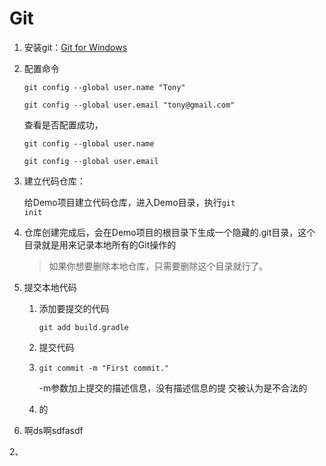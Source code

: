 # Git

1. 安装git：[Git for Windows](https://gitforwindows.org/)

2. 配置命令

   ```nginx
   git config --global user.name "Tony" 
   
   git config --global user.email "tony@gmail.com"
   ```

   查看是否配置成功，

   ```nginx
   git config --global user.name 
   
   git config --global user.email 
   ```

   

3. 建立代码仓库：

   给Demo项目建立代码仓库，进入Demo目录，执行<code>git init</code>

4. 仓库创建完成后，会在Demo项目的根目录下生成一个隐藏的.git目录，这个 目录就是用来记录本地所有的Git操作的

   >  如果你想要删除本地仓库，只需要删除这个目录就行了。

5. 提交本地代码

   1. 添加要提交的代码

      ```nginx
      git add build.gradle
      ```

      

   2. 提交代码

   3. ```nginx
      git commit -m "First commit."
      ```

      -m参数加上提交的描述信息，没有描述信息的提 交被认为是不合法的

   4. 的

6. 啊ds啊sdfasdf

2、